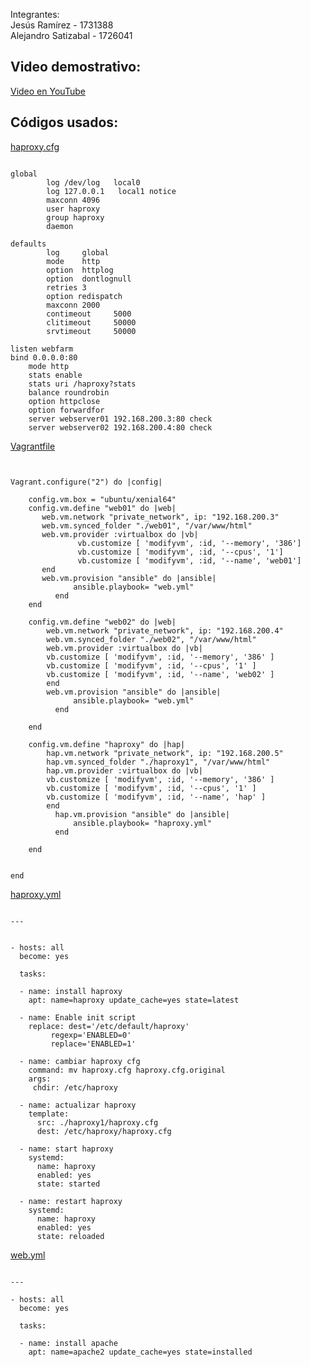 Integrantes:<br>
Jesús Ramírez - 1731388<br>
Alejandro Satizabal - 1726041<br>

## Video demostrativo:
<a href="https://www.youtube.com/watch?v=jiZksAmInKc">Video en YouTube</a>

## Códigos usados:
<a href="https://github.com/alejosatizabal/SistemasOperativos/tree/master/haproxy-ansible/haproxy1/haproxy.cfg">haproxy.cfg</a>
<pre><code>
global
        log /dev/log   local0
        log 127.0.0.1   local1 notice
        maxconn 4096
        user haproxy
        group haproxy
        daemon

defaults
        log     global
        mode    http
        option  httplog
        option  dontlognull
        retries 3
        option redispatch
        maxconn 2000
        contimeout     5000
        clitimeout     50000
        srvtimeout     50000

listen webfarm
bind 0.0.0.0:80
    mode http
    stats enable
    stats uri /haproxy?stats
    balance roundrobin
    option httpclose
    option forwardfor
    server webserver01 192.168.200.3:80 check
    server webserver02 192.168.200.4:80 check
</code></pre>

<a href="https://github.com/alejosatizabal/SistemasOperativos/blob/master/haproxy-ansible/Vagrantfile">Vagrantfile</a><br>
<pre><code>

Vagrant.configure("2") do |config|

    config.vm.box = "ubuntu/xenial64"
    config.vm.define "web01" do |web|
       web.vm.network "private_network", ip: "192.168.200.3"
       web.vm.synced_folder "./web01", "/var/www/html"
       web.vm.provider :virtualbox do |vb|
               vb.customize [ 'modifyvm', :id, '--memory', '386']
               vb.customize [ 'modifyvm', :id, '--cpus', '1']
               vb.customize [ 'modifyvm', :id, '--name', 'web01']
       end
       web.vm.provision "ansible" do |ansible|
              ansible.playbook= "web.yml"
          end
    end
    
    config.vm.define "web02" do |web|
        web.vm.network "private_network", ip: "192.168.200.4"
        web.vm.synced_folder "./web02", "/var/www/html"
        web.vm.provider :virtualbox do |vb|
		vb.customize [ 'modifyvm', :id, '--memory', '386' ]
		vb.customize [ 'modifyvm', :id, '--cpus', '1' ]
		vb.customize [ 'modifyvm', :id, '--name', 'web02' ]
        end
        web.vm.provision "ansible" do |ansible|
              ansible.playbook= "web.yml"
          end
        
    end
    
    config.vm.define "haproxy" do |hap|
        hap.vm.network "private_network", ip: "192.168.200.5"
        hap.vm.synced_folder "./haproxy1", "/var/www/html"
        hap.vm.provider :virtualbox do |vb|
		vb.customize [ 'modifyvm', :id, '--memory', '386' ]
		vb.customize [ 'modifyvm', :id, '--cpus', '1' ]
		vb.customize [ 'modifyvm', :id, '--name', 'hap' ]
        end
          hap.vm.provision "ansible" do |ansible|
              ansible.playbook= "haproxy.yml"
          end

    end
  
  
end
</code></pre>

<a href="https://github.com/alejosatizabal/SistemasOperativos/blob/master/haproxy-ansible/haproxy.yml">haproxy.yml</a><br>
<pre><code>
---


- hosts: all
  become: yes   

  tasks:

  - name: install haproxy
    apt: name=haproxy update_cache=yes state=latest
    
  - name: Enable init script
    replace: dest='/etc/default/haproxy' 
         regexp='ENABLED=0'
         replace='ENABLED=1'   
         
  - name: cambiar haproxy cfg
    command: mv haproxy.cfg haproxy.cfg.original
    args:
     chdir: /etc/haproxy

  - name: actualizar haproxy
    template:
      src: ./haproxy1/haproxy.cfg
      dest: /etc/haproxy/haproxy.cfg
      
  - name: start haproxy
    systemd:
      name: haproxy
      enabled: yes
      state: started
      
  - name: restart haproxy
    systemd:
      name: haproxy
      enabled: yes
      state: reloaded
</code></pre>

<a href="https://github.com/alejosatizabal/SistemasOperativos/blob/master/haproxy-ansible/web.yml">web.yml</a><br>
<pre><code>
---

- hosts: all
  become: yes

  tasks:

  - name: install apache
    apt: name=apache2 update_cache=yes state=installed
</code></pre>
